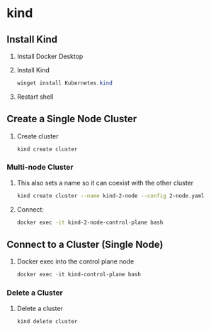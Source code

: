# kind

## Install Kind

1. Install Docker Desktop
1. Install Kind

    ```powershell
    winget install Kubernetes.kind
    ```

1. Restart shell

## Create a Single Node Cluster

1. Create cluster

    ```powershell
    kind create cluster
    ```

### Multi-node Cluster

1. This also sets a name so it can coexist with the other cluster

    ```bash
    kind create cluster --name kind-2-node --config 2-node.yaml
    ```

1. Connect:

    ```bash
    docker exec -it kind-2-node-control-plane bash
    ```
## Connect to a Cluster (Single Node)

1. Docker exec into the control plane node

    ```powershell
    docker exec -it kind-control-plane bash
    ```

### Delete a Cluster

1. Delete a cluster

    ```powershell
    kind delete cluster
    ```
